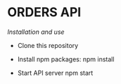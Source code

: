 # ORDERS API

*Installation and use*

- Clone this repository

- Install npm packages:
  npm install

- Start API server
  npm start